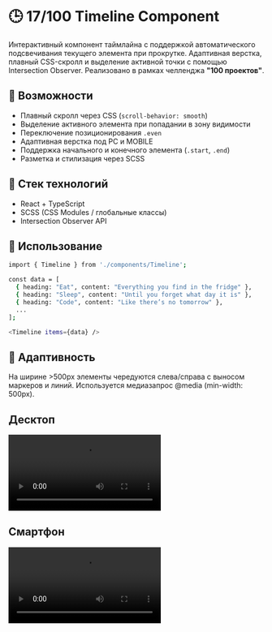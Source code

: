 # 🕒 17/100 Timeline Component

Интерактивный компонент таймлайна с поддержкой автоматического подсвечивания текущего элемента при прокрутке. Адаптивная верстка, плавный CSS-скролл и выделение активной точки с помощью Intersection Observer. Реализовано в рамках челленджа **"100 проектов"**.

## 🚀 Возможности

-   Плавный скролл через CSS (`scroll-behavior: smooth`)
-   Выделение активного элемента при попадании в зону видимости
-   Переключение позиционирования `.even`
-   Адаптивная верстка под PC и MOBILE
-   Поддержка начального и конечного элемента (`.start`, `.end`)
-   Разметка и стилизация через SCSS

## 🧱 Стек технологий

-   React + TypeScript
-   SCSS (CSS Modules / глобальные классы)
-   Intersection Observer API

## 🧩 Использование

```bash
import { Timeline } from './components/Timeline';

const data = [
  { heading: "Eat", content: "Everything you find in the fridge" },
  { heading: "Sleep", content: "Until you forget what day it is" },
  { heading: "Code", content: "Like there’s no tomorrow" },
  ...
];

<Timeline items={data} />
```

## 📐 Адаптивность

На ширине >500px элементы чередуются слева/справа с выносом маркеров и линий. Используется медиазапрос @media (min-width: 500px).

## Десктоп
![Превью](./public/preview-pc.mov)

## Смартфон
![Превью](./public/preview-mobile.mov)
